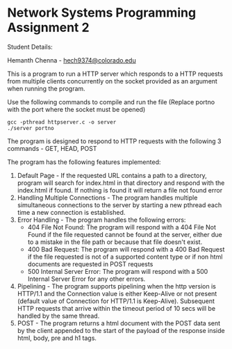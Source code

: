 # Network Systems Programming Assignment 2

Student Details:

Hemanth Chenna - hech9374@colorado.edu

This is a program to run a HTTP server which responds to a HTTP requests from multiple clients concurrently on the socket provided as an argument when running the program.

Use the following commands to compile and run the file (Replace portno with the port where the socket must be opened)

```
gcc -pthread httpserver.c -o server
./server portno
```

The program is designed to respond to HTTP requests with the following 3 commands - GET, HEAD, POST

The program has the following features implemented:
1) Default Page - If the requested URL contains a path to a directory, program will search for index.html in that directory and respond with the index.html if found. If nothing is found it will return a file not found error
2) Handling Multiple Connections - The program handles multiple simultaneous connections to the server by starting a new pthread each time a new connection is established.
3) Error Handling - The program handles the following errors:  
    - 404 File Not Found: The program will respond with a 404 File Not Found if the file requested cannot be found at the server, either due to a mistake in the file path or because that file doesn't exist. 
    - 400 Bad Request: The program will respond with a 400 Bad Request if the file requested is not of a supported content type or if non html documents are requested in POST requests
    - 500 Internal Server Error: The program will respond with a 500 Internal Server Error for any other errors.
4) Pipelining - The program supports pipelining when the http version is HTTP/1.1 and the Connection value is either Keep-Alive or not present (default value of Connection for HTTP/1.1 is Keep-Alive). Subsequent HTTP requests that arrive within the timeout period of 10 secs will be handled by the same thread.
5) POST - The program returns a html document with the POST data sent by the client appended to the start of the payload of the response inside html, body, pre and h1 tags.
